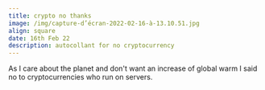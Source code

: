 ```yaml
---
title: crypto no thanks
image: /img/capture-d’écran-2022-02-16-à-13.10.51.jpg
align: square
date: 16th Feb 22
description: autocollant for no cryptocurrency
---
```

As I care about the planet and don't want an increase of global warm I said no to cryptocurrencies who run on servers.